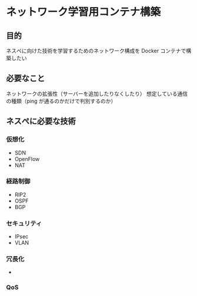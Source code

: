 # ネットワーク学習用コンテナ構築

## 目的

ネスぺに向けた技術を学習するためのネットワーク構成を Docker コンテナで構築したい

## 必要なこと

ネットワークの拡張性（サーバーを追加したりなくしたり）
想定している通信の種類（ping が通るのかだけで判別するのか）

## ネスぺに必要な技術

### 仮想化

- SDN
- OpenFlow
- NAT

### 経路制御

- RIP2
- OSPF
- BGP

### セキュリティ

- IPsec
- VLAN

### 冗長化

-

### QoS
